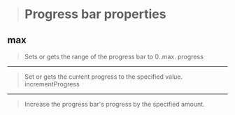 >Progress bar properties
>=======================
>
max
---
>Sets or gets the range of the progress bar to 0..max.
progress
--------
>Set or gets the current progress to the specified value.
incrementProgress
-----------------
>Increase the progress bar's progress by the specified amount.
